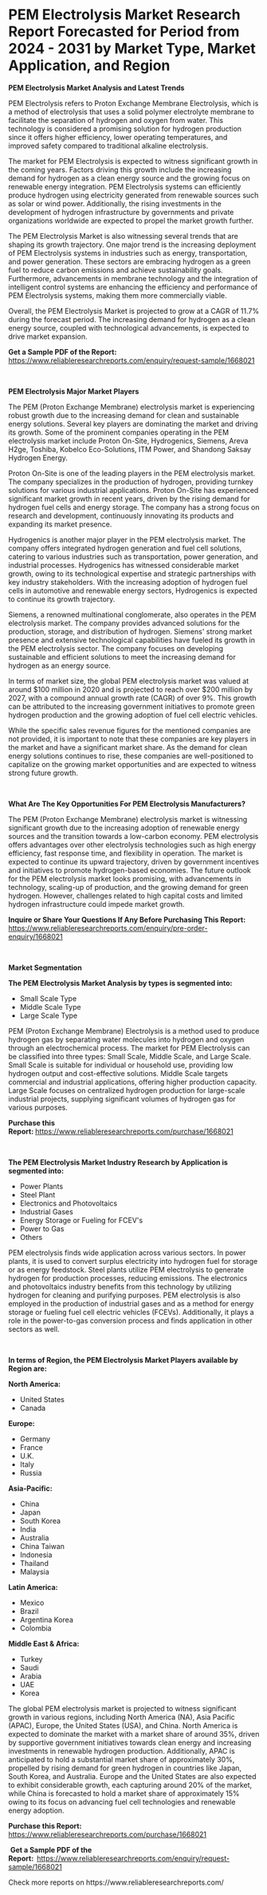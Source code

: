 <p><h1>PEM Electrolysis Market Research Report Forecasted for Period from 2024 -  2031 by Market Type, Market Application, and Region</h1></p><p><strong>PEM Electrolysis Market Analysis and Latest Trends</strong></p>
<p><p>PEM Electrolysis refers to Proton Exchange Membrane Electrolysis, which is a method of electrolysis that uses a solid polymer electrolyte membrane to facilitate the separation of hydrogen and oxygen from water. This technology is considered a promising solution for hydrogen production since it offers higher efficiency, lower operating temperatures, and improved safety compared to traditional alkaline electrolysis.</p><p>The market for PEM Electrolysis is expected to witness significant growth in the coming years. Factors driving this growth include the increasing demand for hydrogen as a clean energy source and the growing focus on renewable energy integration. PEM Electrolysis systems can efficiently produce hydrogen using electricity generated from renewable sources such as solar or wind power. Additionally, the rising investments in the development of hydrogen infrastructure by governments and private organizations worldwide are expected to propel the market growth further.</p><p>The PEM Electrolysis Market is also witnessing several trends that are shaping its growth trajectory. One major trend is the increasing deployment of PEM Electrolysis systems in industries such as energy, transportation, and power generation. These sectors are embracing hydrogen as a green fuel to reduce carbon emissions and achieve sustainability goals. Furthermore, advancements in membrane technology and the integration of intelligent control systems are enhancing the efficiency and performance of PEM Electrolysis systems, making them more commercially viable.</p><p>Overall, the PEM Electrolysis Market is projected to grow at a CAGR of 11.7% during the forecast period. The increasing demand for hydrogen as a clean energy source, coupled with technological advancements, is expected to drive market expansion.</p></p>
<p><strong>Get a Sample PDF of the Report:&nbsp;</strong> <a href="https://www.reliableresearchreports.com/enquiry/request-sample/1668021">https://www.reliableresearchreports.com/enquiry/request-sample/1668021</a></p>
<p>&nbsp;</p>
<p><strong>PEM Electrolysis Major Market Players</strong></p>
<p><p>The PEM (Proton Exchange Membrane) electrolysis market is experiencing robust growth due to the increasing demand for clean and sustainable energy solutions. Several key players are dominating the market and driving its growth. Some of the prominent companies operating in the PEM electrolysis market include Proton On-Site, Hydrogenics, Siemens, Areva H2ge, Toshiba, Kobelco Eco-Solutions, ITM Power, and Shandong Saksay Hydrogen Energy.</p><p>Proton On-Site is one of the leading players in the PEM electrolysis market. The company specializes in the production of hydrogen, providing turnkey solutions for various industrial applications. Proton On-Site has experienced significant market growth in recent years, driven by the rising demand for hydrogen fuel cells and energy storage. The company has a strong focus on research and development, continuously innovating its products and expanding its market presence.</p><p>Hydrogenics is another major player in the PEM electrolysis market. The company offers integrated hydrogen generation and fuel cell solutions, catering to various industries such as transportation, power generation, and industrial processes. Hydrogenics has witnessed considerable market growth, owing to its technological expertise and strategic partnerships with key industry stakeholders. With the increasing adoption of hydrogen fuel cells in automotive and renewable energy sectors, Hydrogenics is expected to continue its growth trajectory.</p><p>Siemens, a renowned multinational conglomerate, also operates in the PEM electrolysis market. The company provides advanced solutions for the production, storage, and distribution of hydrogen. Siemens' strong market presence and extensive technological capabilities have fueled its growth in the PEM electrolysis sector. The company focuses on developing sustainable and efficient solutions to meet the increasing demand for hydrogen as an energy source.</p><p>In terms of market size, the global PEM electrolysis market was valued at around $100 million in 2020 and is projected to reach over $200 million by 2027, with a compound annual growth rate (CAGR) of over 9%. This growth can be attributed to the increasing government initiatives to promote green hydrogen production and the growing adoption of fuel cell electric vehicles.</p><p>While the specific sales revenue figures for the mentioned companies are not provided, it is important to note that these companies are key players in the market and have a significant market share. As the demand for clean energy solutions continues to rise, these companies are well-positioned to capitalize on the growing market opportunities and are expected to witness strong future growth.</p></p>
<p>&nbsp;</p>
<p><strong>What Are The Key Opportunities For PEM Electrolysis Manufacturers?</strong></p>
<p><p>The PEM (Proton Exchange Membrane) electrolysis market is witnessing significant growth due to the increasing adoption of renewable energy sources and the transition towards a low-carbon economy. PEM electrolysis offers advantages over other electrolysis technologies such as high energy efficiency, fast response time, and flexibility in operation. The market is expected to continue its upward trajectory, driven by government incentives and initiatives to promote hydrogen-based economies. The future outlook for the PEM electrolysis market looks promising, with advancements in technology, scaling-up of production, and the growing demand for green hydrogen. However, challenges related to high capital costs and limited hydrogen infrastructure could impede market growth.</p></p>
<p><strong>Inquire or Share Your Questions If Any Before Purchasing This Report:</strong> <a href="https://www.reliableresearchreports.com/enquiry/pre-order-enquiry/1668021">https://www.reliableresearchreports.com/enquiry/pre-order-enquiry/1668021</a></p>
<p>&nbsp;</p>
<p><strong>Market Segmentation</strong></p>
<p><strong>The PEM Electrolysis Market Analysis by types is segmented into:</strong></p>
<p><ul><li>Small Scale Type</li><li>Middle Scale Type</li><li>Large Scale Type</li></ul></p>
<p><p>PEM (Proton Exchange Membrane) Electrolysis is a method used to produce hydrogen gas by separating water molecules into hydrogen and oxygen through an electrochemical process. The market for PEM Electrolysis can be classified into three types: Small Scale, Middle Scale, and Large Scale. Small Scale is suitable for individual or household use, providing low hydrogen output and cost-effective solutions. Middle Scale targets commercial and industrial applications, offering higher production capacity. Large Scale focuses on centralized hydrogen production for large-scale industrial projects, supplying significant volumes of hydrogen gas for various purposes.</p></p>
<p><strong>Purchase this Report:&nbsp;</strong><a href="https://www.reliableresearchreports.com/purchase/1668021">https://www.reliableresearchreports.com/purchase/1668021</a></p>
<p>&nbsp;</p>
<p><strong>The PEM Electrolysis Market Industry Research by Application is segmented into:</strong></p>
<p><ul><li>Power Plants</li><li>Steel Plant</li><li>Electronics and Photovoltaics</li><li>Industrial Gases</li><li>Energy Storage or Fueling for FCEV's</li><li>Power to Gas</li><li>Others</li></ul></p>
<p><p>PEM electrolysis finds wide application across various sectors. In power plants, it is used to convert surplus electricity into hydrogen fuel for storage or as energy feedstock. Steel plants utilize PEM electrolysis to generate hydrogen for production processes, reducing emissions. The electronics and photovoltaics industry benefits from this technology by utilizing hydrogen for cleaning and purifying purposes. PEM electrolysis is also employed in the production of industrial gases and as a method for energy storage or fueling fuel cell electric vehicles (FCEVs). Additionally, it plays a role in the power-to-gas conversion process and finds application in other sectors as well.</p></p>
<p>&nbsp;</p>
<p><strong>In terms of Region, the PEM Electrolysis Market Players available by Region are:</strong></p>
<p>
    <p> <strong> North America: </strong>
        <ul>
            <li>United States</li>
            <li>Canada</li>
        </ul>
        </p> 
    <p> <strong> Europe: </strong>
        <ul>
            <li>Germany</li>
            <li>France</li>
            <li>U.K.</li>
            <li>Italy</li>
            <li>Russia</li>
        </ul>
        </p> 
    <p> <strong> Asia-Pacific: </strong>
        <ul>
            <li>China</li>
            <li>Japan</li>
            <li>South Korea</li>
            <li>India</li>
            <li>Australia</li>
            <li>China Taiwan</li>
            <li>Indonesia</li>
            <li>Thailand</li>
            <li>Malaysia</li>
        </ul>
        </p> 
    <p> <strong> Latin America: </strong>
        <ul>
            <li>Mexico</li>
            <li>Brazil</li>
            <li>Argentina Korea</li>
            <li>Colombia</li>
        </ul>
        </p> 
    <p> <strong> Middle East & Africa: </strong>
        <ul>
            <li>Turkey</li>
            <li>Saudi</li>
            <li>Arabia</li>
            <li>UAE</li>
            <li>Korea</li>
        </ul>
    </p>
    </p>
<p><p>The global PEM electrolysis market is projected to witness significant growth in various regions, including North America (NA), Asia Pacific (APAC), Europe, the United States (USA), and China. North America is expected to dominate the market with a market share of around 35%, driven by supportive government initiatives towards clean energy and increasing investments in renewable hydrogen production. Additionally, APAC is anticipated to hold a substantial market share of approximately 30%, propelled by rising demand for green hydrogen in countries like Japan, South Korea, and Australia. Europe and the United States are also expected to exhibit considerable growth, each capturing around 20% of the market, while China is forecasted to hold a market share of approximately 15% owing to its focus on advancing fuel cell technologies and renewable energy adoption.</p></p>
<p><strong>Purchase this Report: </strong><a href="https://www.reliableresearchreports.com/purchase/1668021">https://www.reliableresearchreports.com/purchase/1668021</a></p>
<p>&nbsp;<strong>Get a Sample PDF of the Report:&nbsp;&nbsp;</strong><a href="https://www.reliableresearchreports.com/enquiry/request-sample/1668021">https://www.reliableresearchreports.com/enquiry/request-sample/1668021</a></p>
<p><strong></strong></p>
<p>Check more reports on https://www.reliableresearchreports.com/</p>